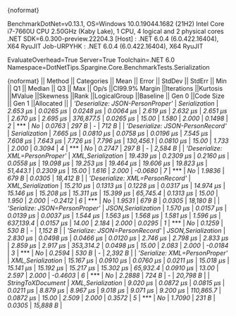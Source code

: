 {noformat}

BenchmarkDotNet=v0.13.1, OS=Windows 10.0.19044.1682 (21H2)
Intel Core i7-7660U CPU 2.50GHz (Kaby Lake), 1 CPU, 4 logical and 2 physical cores
.NET SDK=6.0.300-preview.22204.3
  [Host]     : .NET 6.0.4 (6.0.422.16404), X64 RyuJIT
  Job-URPYHK : .NET 6.0.4 (6.0.422.16404), X64 RyuJIT

EvaluateOverhead=True  Server=True  Toolchain=.NET 6.0  
Namespace=DotNetTips.Spargine.Core.BenchmarkTests.Serialization  

{noformat}
||                          Method ||        Categories ||     Mean ||    Error ||   StdDev ||   StdErr ||      Min ||       Q1 ||   Median ||       Q3 ||      Max ||     Op/s ||CI99.9% Margin ||Iterations ||Kurtosis ||MValue ||Skewness ||Rank ||LogicalGroup ||Baseline || Gen 0 ||Code Size || Gen 1 ||Allocated ||
| *'Deserialize: JSON-PersonProper'* |      *Serialization* |  *2.653 μs* | *0.0265 μs* | *0.0248 μs* | *0.0064 μs* |  *2.619 μs* |  *2.632 μs* |  *2.651 μs* |  *2.670 μs* |  *2.695 μs* | *376,877.5* |      *0.0265 μs* |      *15.00* |    *1.580* |  *2.000* |   *0.1498* |    *2* |            *** |       *No* | *0.0763* |     *297 B* |      *-* |     *712 B* |
| *'Deserialize: JSON-PersonRecord'* |      *Serialization* |  *7.665 μs* | *0.0810 μs* | *0.0758 μs* | *0.0196 μs* |  *7.545 μs* |  *7.608 μs* |  *7.643 μs* |  *7.726 μs* |  *7.796 μs* | *130,456.1* |      *0.0810 μs* |      *15.00* |    *1.733* |  *2.000* |   *0.3094* |    *4* |            *** |       *No* | *0.2747* |     *297 B* |      *-* |   *2,584 B* |
|  *'Deserialize: XML=PersonProper'* |  *XML,Serialization* | *19.439 μs* | *0.2309 μs* | *0.2160 μs* | *0.0558 μs* | *19.098 μs* | *19.253 μs* | *19.464 μs* | *19.606 μs* | *19.823 μs* |  *51,443.1* |      *0.2309 μs* |      *15.00* |    *1.616* |  *2.000* |  *-0.0680* |    *7* |            *** |       *No* | *1.9836* |     *679 B* | *0.0305* |  *18,412 B* |
|  *'Deserialize: XML=PersonRecord'* |  *XML,Serialization* | *15.210 μs* | *0.1313 μs* | *0.1228 μs* | *0.0317 μs* | *14.974 μs* | *15.146 μs* | *15.208 μs* | *15.311 μs* | *15.399 μs* |  *65,745.4* |      *0.1313 μs* |      *15.00* |    *1.950* |  *2.000* |  *-0.2412* |    *6* |            *** |       *No* | *1.9531* |     *679 B* | *0.0305* |  *18,180 B* |
|   *'Serialize: JSON=PersonProper'* | *JSON,Serialization* |  *1.570 μs* | *0.0157 μs* | *0.0139 μs* | *0.0037 μs* |  *1.544 μs* |  *1.563 μs* |  *1.568 μs* |  *1.581 μs* |  *1.596 μs* | *637,139.4* |      *0.0157 μs* |      *14.00* |    *2.184* |  *2.000* |   *0.0295* |    *1* |            *** |       *No* | *0.1259* |     *530 B* |      *-* |   *1,152 B* |
|   *'Serialize: JSON=PersonRecord'* | *JSON,Serialization* |  *2.830 μs* | *0.0498 μs* | *0.0466 μs* | *0.0120 μs* |  *2.746 μs* |  *2.798 μs* |  *2.833 μs* |  *2.859 μs* |  *2.917 μs* | *353,314.2* |      *0.0498 μs* |      *15.00* |    *2.083* |  *2.000* |  *-0.0184* |    *3* |            *** |       *No* | *0.2594* |     *530 B* |      *-* |   *2,392 B* |
|    *'Serialize: XML=PersonProper'* |  *XML,Serialization* | *15.167 μs* | *0.0910 μs* | *0.0760 μs* | *0.0211 μs* | *15.018 μs* | *15.141 μs* | *15.192 μs* | *15.217 μs* | *15.302 μs* |  *65,932.4* |      *0.0910 μs* |      *13.00* |    *2.597* |  *2.000* |  *-0.4603* |    *6* |            *** |       *No* | *2.2888* |     *724 B* |      *-* |  *20,798 B* |
|                *StringToXDocument* |  *XML,Serialization* |  *9.020 μs* | *0.0872 μs* | *0.0815 μs* | *0.0211 μs* |  *8.879 μs* |  *8.967 μs* |  *9.018 μs* |  *9.071 μs* |  *9.200 μs* | *110,865.7* |      *0.0872 μs* |      *15.00* |    *2.509* |  *2.000* |   *0.3572* |    *5* |            *** |       *No* | *1.7090* |     *231 B* | *0.0305* |  *15,888 B* |
